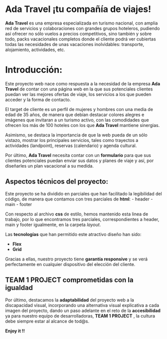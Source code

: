 
# Ada Travel ¡tu compañía de viajes!

**Ada Travel** es una empresa especializada en turismo nacional, con amplia red de servicios y colaboraciones con grandes grupos hoteleros, pudiendo así ofrecer no sólo vuelos a precios competitivos, sino también y sobre todo, packs vacacionales completos donde el cliente podrá ver cubiertas todas las necesidades de unas vacaciones inolvidables: transporte, alojamiento, actividades, etc.

# Introducción:
Este proyecto web nace como respuesta a la necesidad de la empresa **Ada Travel**  de contar con una página web en la que sus potenciales clientes puedan ver las mejores ofertas de viaje, los servicios a los que pueden acceder y la forma de contacto.

El target de cliente es  un perfil de mujeres y hombres con una media de edad de 35 años, de manera que debían destacar colores alegres e imágenes que invitaran a un turismo activo, con las comodidades que ofrecen los más de 100 hoteles con los que **Ada Travel** mantiene sinergias. 

Asimismo, se destaca la importancia de que la web pueda de un sólo vistazo, mostrar los principales servicios, tales como trayectos a actividades (landpoint), reservas (calendario) y agenda cultural.

Por último, **Ada Travel** necesita contar con un ****formulario**** para que sus clientes potenciales puedan enviar sus datos y planes de viaje y así, por diseñarles un plan vacacional a su medida.


## Aspectos técnicos del proyecto:
Este proyecto se ha dividido en parciales que han facilitado la legibilidad del código, de manera que contamos con tres parciales de **html**:
      - header
      - main
      - footer

Con respecto al archivo **css** de estilo, hemos mantenido esta linea de trabajo, por lo que encontramos tres parciales, correspondientes a header, main y footer igualmente, en la carpeta *layout*.

Las **tecnologías** que han permitido este atractivo diseño han sido:
   * **Flex**
   * **Grid**

Gracias a ellas, nuestro proyecto tiene **garantía responsive** y se verá perfectamente en cualquier dispositivo del elección del cliente. 


## TEAM 1 PROJECT **comprometidas con la igualdad**

Por último, destacamos la **adaptabilidad** del proyecto web a la discapacidad visual, incorporando una alternativa visual explicativa a cada imagen del proyecto, dando un paso adelante en el reto de la **accesibilidad** ya para nuestro equipo de desarrolladoras, **TEAM 1 PROJECT**  , la cultura debe siempre estar al alcance de tod@s.

**Enjoy it !!**







